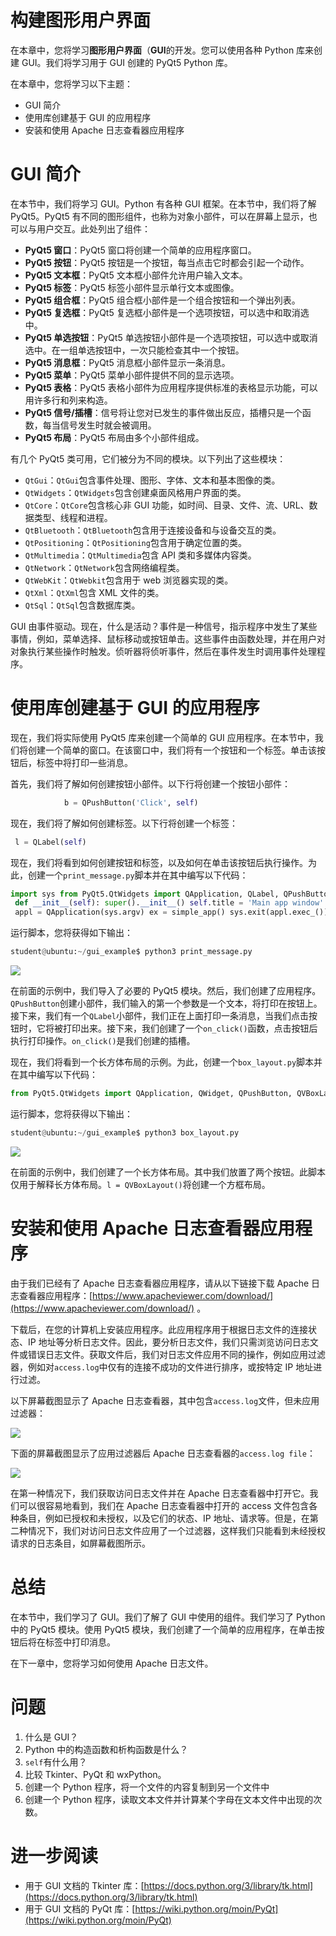 # 构建图形用户界面

在本章中，您将学习**图形用户界面**（**GUI**的开发。您可以使用各种 Python 库来创建 GUI。我们将学习用于 GUI 创建的 PyQt5 Python 库。

在本章中，您将学习以下主题：

*   GUI 简介
*   使用库创建基于 GUI 的应用程序
*   安装和使用 Apache 日志查看器应用程序

# GUI 简介

在本节中，我们将学习 GUI。Python 有各种 GUI 框架。在本节中，我们将了解 PyQt5。PyQt5 有不同的图形组件，也称为对象小部件，可以在屏幕上显示，也可以与用户交互。此处列出了组件：

*   **PyQt5 窗口**：PyQt5 窗口将创建一个简单的应用程序窗口。
*   **PyQt5 按钮**：PyQt5 按钮是一个按钮，每当点击它时都会引起一个动作。
*   **PyQt5 文本框**：PyQt5 文本框小部件允许用户输入文本。
*   **PyQt5 标签**：PyQt5 标签小部件显示单行文本或图像。
*   **PyQt5 组合框**：PyQt5 组合框小部件是一个组合按钮和一个弹出列表。
*   **PyQt5 复选框**：PyQt5 复选框小部件是一个选项按钮，可以选中和取消选中。
*   **PyQt5 单选按钮**：PyQt5 单选按钮小部件是一个选项按钮，可以选中或取消选中。在一组单选按钮中，一次只能检查其中一个按钮。
*   **PyQt5 消息框**：PyQt5 消息框小部件显示一条消息。
*   **PyQt5 菜单**：PyQt5 菜单小部件提供不同的显示选项。
*   **PyQt5 表格**：PyQt5 表格小部件为应用程序提供标准的表格显示功能，可以用许多行和列来构造。
*   **PyQt5 信号/插槽**：信号将让您对已发生的事件做出反应，插槽只是一个函数，每当信号发生时就会被调用。
*   **PyQt5 布局**：PyQt5 布局由多个小部件组成。

有几个 PyQt5 类可用，它们被分为不同的模块。以下列出了这些模块：

*   `QtGui`：`QtGui`包含事件处理、图形、字体、文本和基本图像的类。
*   `QtWidgets`：`QtWidgets`包含创建桌面风格用户界面的类。
*   `QtCore`：`QtCore`包含核心非 GUI 功能，如时间、目录、文件、流、URL、数据类型、线程和进程。
*   `QtBluetooth`：`QtBluetooth`包含用于连接设备和与设备交互的类。
*   `QtPositioning`：`QtPositioning`包含用于确定位置的类。
*   `QtMultimedia`：`QtMultimedia`包含 API 类和多媒体内容类。
*   `QtNetwork`：`QtNetwork`包含网络编程类。
*   `QtWebKit`：`QtWebkit`包含用于 web 浏览器实现的类。
*   `QtXml`：`QtXml`包含 XML 文件的类。
*   `QtSql`：`QtSql`包含数据库类。

GUI 由事件驱动。现在，什么是活动？事件是一种信号，指示程序中发生了某些事情，例如，菜单选择、鼠标移动或按钮单击。这些事件由函数处理，并在用户对对象执行某些操作时触发。侦听器将侦听事件，然后在事件发生时调用事件处理程序。

# 使用库创建基于 GUI 的应用程序

现在，我们将实际使用 PyQt5 库来创建一个简单的 GUI 应用程序。在本节中，我们将创建一个简单的窗口。在该窗口中，我们将有一个按钮和一个标签。单击该按钮后，标签中将打印一些消息。

首先，我们将了解如何创建按钮小部件。以下行将创建一个按钮小部件：

```py
            b = QPushButton('Click', self)
```

现在，我们将了解如何创建标签。以下行将创建一个标签：

```py
 l = QLabel(self)
```

现在，我们将看到如何创建按钮和标签，以及如何在单击该按钮后执行操作。为此，创建一个`print_message.py`脚本并在其中编写以下代码：

```py
import sys from PyQt5.QtWidgets import QApplication, QLabel, QPushButton, QWidget from PyQt5.QtCore import pyqtSlot from PyQt5.QtGui import QIcon class simple_app(QWidget):
 def __init__(self): super().__init__() self.title = 'Main app window' self.left = 20 self.top = 20 self.height = 300 self.width = 400 self.app_initialize() def app_initialize(self): self.setWindowTitle(self.title) self.setGeometry(self.left, self.top, self.height, self.width) b = QPushButton('Click', self) b.setToolTip('Click on the button !!') b.move(100,70) self.l = QLabel(self) self.l.resize(100,50) self.l.move(100,200) b.clicked.connect(self.on_click) self.show() @pyqtSlot() def on_click(self):self.l.setText("Hello World") if __name__ == '__main__':
 appl = QApplication(sys.argv) ex = simple_app() sys.exit(appl.exec_())
```

运行脚本，您将获得如下输出：

```py
student@ubuntu:~/gui_example$ python3 print_message.py
```

![](assets/27a93e6c-9702-455c-870f-af942561b795.jpg)

在前面的示例中，我们导入了必要的 PyQt5 模块。然后，我们创建了应用程序。`QPushButton`创建小部件，我们输入的第一个参数是一个文本，将打印在按钮上。接下来，我们有一个`QLabel`小部件，我们正在上面打印一条消息，当我们点击按钮时，它将被打印出来。接下来，我们创建了一个`on_click()`函数，点击按钮后执行打印操作。`on_click()`是我们创建的插槽。

现在，我们将看到一个长方体布局的示例。为此，创建一个`box_layout.py`脚本并在其中编写以下代码：

```py
from PyQt5.QtWidgets import QApplication, QWidget, QPushButton, QVBoxLayout appl = QApplication([]) make_window = QWidget() layout = QVBoxLayout() layout.addWidget(QPushButton('Button 1')) layout.addWidget(QPushButton('Button 2')) make_window.setLayout(l) make_window.show() appl.exec_()
```

运行脚本，您将获得以下输出：

```py
student@ubuntu:~/gui_example$ python3 box_layout.py
```

![](assets/f3f5d264-0cf2-42d2-b1fe-16f4e21de4d2.png)

在前面的示例中，我们创建了一个长方体布局。其中我们放置了两个按钮。此脚本仅用于解释长方体布局。`l = QVBoxLayout()`将创建一个方框布局。

# 安装和使用 Apache 日志查看器应用程序

由于我们已经有了 Apache 日志查看器应用程序，请从以下链接下载 Apache 日志查看器应用程序：[https://www.apacheviewer.com/download/](https://www.apacheviewer.com/download/) 。

下载后，在您的计算机上安装应用程序。此应用程序用于根据日志文件的连接状态、IP 地址等分析日志文件。因此，要分析日志文件，我们只需浏览访问日志文件或错误日志文件。获取文件后，我们对日志文件应用不同的操作，例如应用过滤器，例如对`access.log`中仅有的连接不成功的文件进行排序，或按特定 IP 地址进行过滤。

以下屏幕截图显示了 Apache 日志查看器，其中包含`access.log`文件，但未应用过滤器：

![](assets/edb4c1c2-51be-400b-96a5-ab38178f7f74.jpg)

下面的屏幕截图显示了应用过滤器后 Apache 日志查看器的`access.log file`：

![](assets/c88aab5c-c72d-4f49-ba2d-810f6982760b.png)

在第一种情况下，我们获取访问日志文件并在 Apache 日志查看器中打开它。我们可以很容易地看到，我们在 Apache 日志查看器中打开的 access 文件包含各种条目，例如已授权和未授权，以及它们的状态、IP 地址、请求等。但是，在第二种情况下，我们对访问日志文件应用了一个过滤器，这样我们只能看到未经授权请求的日志条目，如屏幕截图所示。

# 总结

在本节中，我们学习了 GUI。我们了解了 GUI 中使用的组件。我们学习了 Python 中的 PyQt5 模块。使用 PyQt5 模块，我们创建了一个简单的应用程序，在单击按钮后将在标签中打印消息。

在下一章中，您将学习如何使用 Apache 日志文件。

# 问题

1.  什么是 GUI？
2.  Python 中的构造函数和析构函数是什么？
3.  `self`有什么用？
4.  比较 Tkinter、PyQt 和 wxPython。
5.  创建一个 Python 程序，将一个文件的内容复制到另一个文件中
6.  创建一个 Python 程序，读取文本文件并计算某个字母在文本文件中出现的次数。

# 进一步阅读

*   用于 GUI 文档的 Tkinter 库：[https://docs.python.org/3/library/tk.html](https://docs.python.org/3/library/tk.html)
*   用于 GUI 文档的 PyQt 库：[https://wiki.python.org/moin/PyQt](https://wiki.python.org/moin/PyQt)